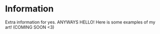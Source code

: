 # Information
Extra information for yes.
ANYWAYS HELLO! Here is some examples of my art! 
(COMING SOON <3)
